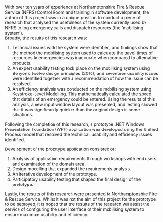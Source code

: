 With over ten years of experience at Northamptonshire Fire & Rescue Service (NFRS) Control Room and training in software development, the author of this project was in a unique position to conduct a piece of research that analysed the usefulness of the system currently used by NFRS to log emergency calls and dispatch resources (the ‘mobilising system’).  
Broadly, the results of this research was:

1. Technical issues with the system were identified, and findings show that the method the mobilising system used to calculate the travel times of resources to emergencies was inaccurate when compared to alternative products.  
2. An expert usability testing took place on the mobilising system using Benyon’s twelve design principles (2010), and seventeen usability issues were identified together with a recommendation of how the issue can be resolved.
3. An efficiency analysis was conducted on the mobilising system using Keystroke-Level Modelling.  This mathematically calculated the speed that details of an emergency could be entered.  Using the results of this analysis, a new input window layout was presented, and testing showed that it was significantly quicker than the original design in some situations. 

Following the completion of this research, a prototype .NET Windows Presentation Foundation (WPF) application was developed using the Unified Process model that resolved the technical, usability and efficiency issues identified.

Development of the prototype application consisted of:

1. Analysis of application requirements through workshops with end users and examination of the domain area. 
2. Design modelling that expanded the requirements analysis.
3. An iterative development of the prototype.
4. Participatory usability testing that shaped the final design of the prototype.

Lastly, the results of this research were presented to Northamptonshire Fire & Rescue Service.  Whilst it was not the aim of this project for the prototype to be deployed, it is hoped that the results of the research will assist the service of configuring the user interface of their mobilising system to ensure maximum usability and efficiency.